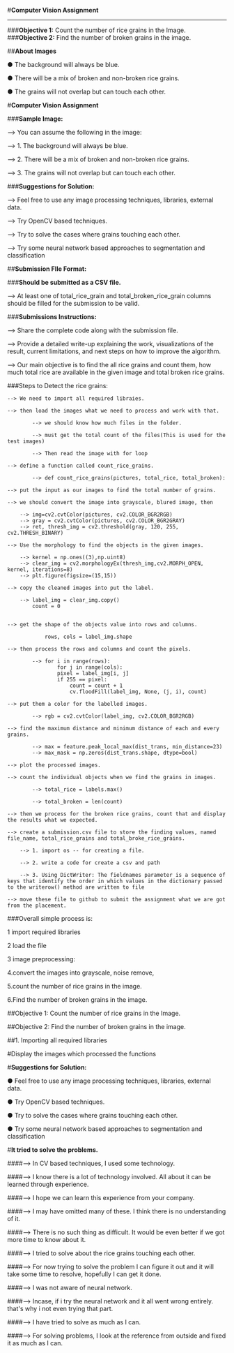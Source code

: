 #**Computer Vision Assignment**

---


###**Objective 1:** Count the number of rice grains in the Image.
###**Objective 2:** Find the number of broken grains in the image.


##**About Images**

● The background will always be blue.

● There will be a mix of broken and non-broken rice grains.

● The grains will not overlap but can touch each other.


#**Computer Vision Assignment**

###**Sample Image:**

--> You can assume the following in the image:

--> 1. The background will always be blue.

--> 2. There will be a mix of broken and non-broken rice grains.

--> 3. The grains will not overlap but can touch each other.

###**Suggestions for Solution:**

--> Feel free to use any image processing techniques, libraries, external data.

--> Try OpenCV based techniques.

--> Try to solve the cases where grains touching each other.

--> Try some neural network based approaches to segmentation and classification


##**Submission FIle Format:**

###**Should be submitted as a CSV file.**

--> At least one of total_rice_grain and total_broken_rice_grain columns should be filled for the submission to be valid.

###**Submissions Instructions:**

--> Share the complete code along with the submission file.

--> Provide a detailed write-up explaining the work, visualizations of the result, current limitations, and next steps on how to improve the algorithm.

-->  Our main objective is to find the all rice grains and count them, how much total rice are available in the given image and total broken rice grains.


###Steps to Detect the rice grains:

	--> We need to import all required libraies.

	--> then load the images what we need to process and work with that.

			--> we should know how much files in the folder.

			--> must get the total count of the files(This is used for the test images)
			
			--> Then read the image with for loop

	--> define a function called count_rice_grains.

			--> def count_rice_grains(pictures, total_rice, total_broken):

	--> put the input as our images to find the total number of grains.

	--> we should convert the image into grayscale, blured image, then

		--> img=cv2.cvtColor(pictures, cv2.COLOR_BGR2RGB)
		--> gray = cv2.cvtColor(pictures, cv2.COLOR_BGR2GRAY)
		--> ret, thresh_img = cv2.threshold(gray, 120, 255, cv2.THRESH_BINARY)

	--> Use the morphology to find the objects in the given images.

		--> kernel = np.ones((3),np.uint8)
		--> clear_img = cv2.morphologyEx(thresh_img,cv2.MORPH_OPEN, kernel, iterations=8)
		--> plt.figure(figsize=(15,15))

	--> copy the cleaned images into put the label.

		--> label_img = clear_img.copy()
			count = 0
  

	--> get the shape of the objects value into rows and columns.

				rows, cols = label_img.shape
	
	--> then process the rows and columns and count the pixels.

			--> for i in range(rows):
    				for j in range(cols):
      				pixel = label_img[i, j]
      				if 255 == pixel:
        				count = count + 1
        				cv.floodFill(label_img, None, (j, i), count)

	--> put them a color for the labelled images.

			--> rgb = cv2.cvtColor(label_img, cv2.COLOR_BGR2RGB)
	
	--> find the maximum distance and minimum distance of each and every grains.

			--> max = feature.peak_local_max(dist_trans, min_distance=23)
			--> max_mask = np.zeros(dist_trans.shape, dtype=bool)

	--> plot the processed images.

	--> count the individual objects when we find the grains in images.

			--> total_rice = labels.max()
			
			--> total_broken = len(count)

	--> then we process for the broken rice grains, count that and display the results what we expected.

	--> create a submission.csv file to store the finding values, named file_name, total_rice_grains and total_broke_rice_grains.

		--> 1. import os -- for creating a file.

		--> 2. write a code for create a csv and path

		--> 3. Using DictWriter: The fieldnames parameter is a sequence of keys that identify the order in which values in the dictionary passed to the writerow() method are written to file

	--> move these file to github to submit the assignment what we are got from the placement.

###Overall simple process is:

1 import required libraries

2 load the file

3 image preprocessing:

4.convert the images into grayscale, noise remove, 

5.count the number of rice grains in the image.

6.Find the number of broken grains in the image.
 


##Objective 1: Count the number of rice grains in the Image.

##Objective 2: Find the number of broken grains in the image.


##1. Importing all required libraries

#Display the images which processed the functions

#**Suggestions for Solution:**

● Feel free to use any image processing techniques, libraries, external data.

● Try OpenCV based techniques.

● Try to solve the cases where grains touching each other.

● Try some neural network based approaches to segmentation and classification



#**It tried to solve the problems.**


####--> In CV based techniques, I used some technology.

####--> I know there is a lot of technology involved. All about it can be learned through experience.


####--> I hope we can learn this experience from your company.

####--> I may have omitted many of these. I think there is no understanding of it.

####--> There is no such thing as difficult. It would be even better if we got more time to know about it.

####--> I tried to solve about the rice grains touching each other.

####--> For now trying to solve the problem I can figure it out and it will take some time to resolve, hopefully I can get it done.

####--> I was not aware of neural network.

####--> Incase, if i try the neural network and it all went wrong entirely. that's why i not even trying that part.

####--> I have tried to solve as much as I can.

####--> For solving problems, I look at the reference from outside and fixed it as much as I can.
